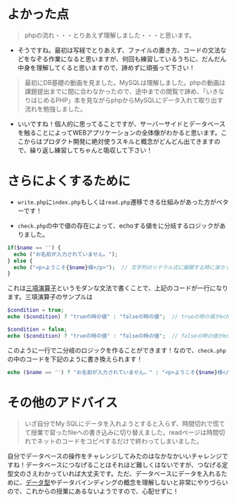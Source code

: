 # よかった点
> phpの流れ・・・とりあえず理解しました・・・と思います。
- そうですね。最初は写経でとりあえず、ファイルの置き方、コードの文法などをなぞる作業になると思いますが、何回も練習しているうちに、だんだん中身を理解してくると思いますので、諦めずに頑張って下さい！

> 最初にDB基礎の動画を見ました。MySQLは理解しました。phpの動画は課題提出までに間に合わなかったので、途中までの閲覧で諦め、「いきなりはじめるPHP」本を見ながらphpからMySQLにデータ入れて取り出す流れを勉強しました。
- いいですね！個人的に思ってることですが、サーバーサイドとデータベースを触ることによってWEBアプリケーションの全体像がわかると思います。ここからはプロダクト開発に絶対使うスキルと概念がどんどん出てきますので、繰り返し練習してちゃんと吸収して下さい！

# さらによくするために
- `write.php`に`index.php`もしくは`read.php`遷移できる仕組みがあった方がベターです！

- `check.php`の中で値の存在によって、echoする値をに分岐するロジックがありました。
```php
if($name == '') {
  echo ("お名前が入力されていません。");
} else {
  echo ("<p>ようこそ{$name}様</p>");  // 文字列のリテラル式に展開する時に波カッコを忘れないように！
}
```
これは[三項演算子](https://www.php.net/manual/ja/language.operators.comparison.php#language.operators.comparison.ternary)というモダンな文法で書くことで、上記のコードが一行になります。三項演算子のサンプルは
```php
$condition = true;
echo ($condition) ? "trueの時の値" : "falseの時の値";  // trueの時の値がechoされます

$condition = false;
echo ($condition) ? "trueの時の値" : "falseの時の値";  // falseの時の値がechoされます
```
このように一行で二分岐のロジックを作ることができます！なので、`check.php`の中のコードを下記のように書き換えられます！
```php
echo ($name == '') ? "お名前が入力されていません。" : "<p>ようこそ{$name}様</p>";
```

# その他のアドバイス
> いざ自分でMy SQLにデータを入れようとすると入らず、時間切れで慌てて授業で習ったfileへの書き込みに切り替えました。readページは時間切れでネットのコードをコピペするだけで終わってしまいました。

自分でデータベースの操作をチャレンジしてみたのはなかなかいいチャレンジですね！データベースにつなげることはそれほど難しくはないですが、つなげる定型文のさえわかっていれば大丈夫です。ただ、データベースにデータを入れるために、[データ型](https://www.dbonline.jp/mysql/type/)やデータバインディングの概念を理解しないと非常にやりづらいので、これからの授業にあるないようですので、心配せずに！
